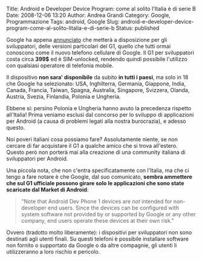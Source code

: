 Title: Android e Developer Device Program: come al solito l'Italia è di serie B
Date: 2008-12-06 13:20
Author: Andrea Grandi
Category: Google, Programmazione
Tags: android, Google
Slug: android-e-developer-device-program-come-al-solito-litalia-e-di-serie-b
Status: published

Google ha appena
[annunciato](http://code.google.com/android/dev-devices.html) che
metterà a disposizione per gli sviluppatori, delle versioni particolari
del G1, quello che tutti ormai conoscono come il nuovo telefono
cellulare di Google. Il G1 per sviluppatori costa circa **399\$** ed è
SIM-unlocked, rendendo quindi possibile l'utilizzo con qualsiasi
operatore di telefonia mobile.

Il dispositivo **non sara' disponibile** da subito **in tutti i paesi**,
ma solo in 18 che Google ha selezionato: USA, Inghilterra, Germania,
Giappone, India, Canada, Francia, Taiwan, Spagna, Australia, Singapore,
Svizzera, Olanda, Austria, Svezia, Finlandia, Polonia e Ungheria.

Ebbene si: persino Polonia e Ungheria hanno avuto la precedenza rispetto
all'Italia! Prima veniamo esclusi dal concorso per lo sviluppo di
applicazioni per Android (a causa di problemi legati alla nostra
burocrazia), e adesso questo.

Noi poveri italiani cosa possiamo fare? Assolutamente niente, se non
cercare di far acquistare il G1 a qualche amico che si trova all'estero.
Questo però non porterà mai alla creazione di una community italiana di
sviluppatori per Android.

Una piccola nota, che non c'entra specificatamente con l'Italia, ma che
ci tengo a fare notare è che Google, dal suo comunicato, **sembra
ammettere che sul G1 ufficiale possono girare solo le applicazioni che
sono state scaricate dal Market di Android**:

> "Note that Android Dev Phone 1 devices are *not* intended for
> non-developer end users. Since the devices can be configured with
> system software not provided by or supported by Google or any other
> company, end users operate these devices at their own risk."

Ovvero (tradotto molto liberamente): i dispositivi per sviluppatori non
sono destinati agli utenti finali. Su questi telefoni è possibile
installare software non fornito o supportato da Google o da altre
compagnie, gli utenti li utilizzeranno a loro rischio e pericolo.
